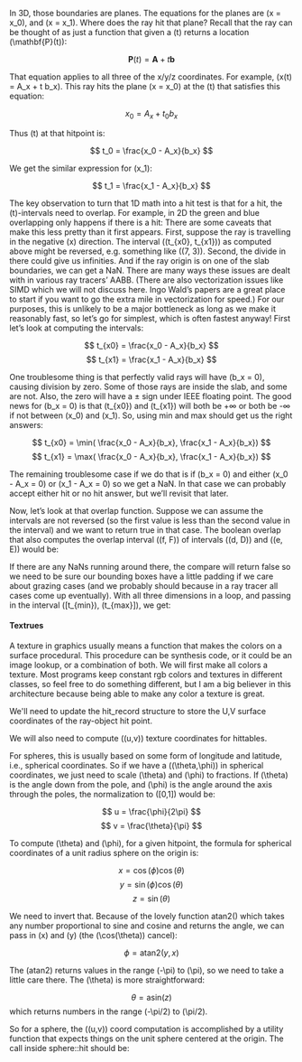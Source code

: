 In 3D, those boundaries are planes. The equations for the planes are \(x = x_0\), and \(x = x_1\). Where does the ray hit that plane? Recall that the ray can be thought of as just a function that given a \(t\) returns a location \(\mathbf{P}(t)\): 

$$ \mathbf{P}(t) = \mathbf{A} + t \mathbf{b} $$ 


That equation applies to all three of the x/y/z coordinates. For example, \(x(t) = A_x + t b_x\). This ray hits the plane \(x = x_0\) at the \(t\) that satisfies this equation: 

$$ x_0 = A_x + t_0 b_x $$ 


Thus \(t\) at that hitpoint is: 

$$ t_0 = \frac{x_0 - A_x}{b_x} $$ 


We get the similar expression for \(x_1\): 

$$ t_1 = \frac{x_1 - A_x}{b_x} $$ 


The key observation to turn that 1D math into a hit test is that for a hit, the \(t\)-intervals need to overlap. For example, in 2D the green and blue overlapping only happens if there is a hit: 
There are some caveats that make this less pretty than it first appears. First, suppose the ray is travelling in the negative \(x\) direction. The interval \((t_{x0}, t_{x1})\) as computed above might be reversed, e.g. something like \((7, 3)\). Second, the divide in there could give us infinities. And if the ray origin is on one of the slab boundaries, we can get a NaN. There are many ways these issues are dealt with in various ray tracers’ AABB. (There are also vectorization issues like SIMD which we will not discuss here. Ingo Wald’s papers are a great place to start if you want to go the extra mile in vectorization for speed.) For our purposes, this is unlikely to be a major bottleneck as long as we make it reasonably fast, so let’s go for simplest, which is often fastest anyway! First let’s look at computing the intervals: 

$$ t_{x0} = \frac{x_0 - A_x}{b_x} $$ $$ t_{x1} = \frac{x_1 - A_x}{b_x} $$ 


One troublesome thing is that perfectly valid rays will have \(b_x = 0\), causing division by zero. Some of those rays are inside the slab, and some are not. Also, the zero will have a ± sign under IEEE floating point. The good news for \(b_x = 0\) is that \(t_{x0}\) and \(t_{x1}\) will both be +∞ or both be -∞ if not between \(x_0\) and \(x_1\). So, using min and max should get us the right answers: 

$$ t_{x0} = \min( \frac{x_0 - A_x}{b_x}, \frac{x_1 - A_x}{b_x}) $$ 
$$ t_{x1} = \max( \frac{x_0 - A_x}{b_x}, \frac{x_1 - A_x}{b_x}) $$ 

The remaining troublesome case if we do that is if \(b_x = 0\) and either \(x_0 - A_x = 0\) or \(x_1 - A_x = 0\) so we get a NaN. In that case we can probably accept either hit or no hit answer, but we’ll revisit that later. 

Now, let’s look at that overlap function. Suppose we can assume the intervals are not reversed (so the first value is less than the second value in the interval) and we want to return true in that case. The boolean overlap that also computes the overlap interval \((f, F)\) of intervals \((d, D)\) and \((e, E)\) would be: 

If there are any NaNs running around there, the compare will return false so we need to be sure our bounding boxes have a little padding if we care about grazing cases (and we probably should because in a ray tracer all cases come up eventually). With all three dimensions in a loop, and passing in the interval \([t_{min}\), \(t_{max}]\), we get: 


#### Textrues
A texture in graphics usually means a function that makes the colors on a surface procedural. This procedure can be synthesis code, or it could be an image lookup, or a combination of both. We will first make all colors a texture. Most programs keep constant rgb colors and textures in different classes, so feel free to do something different, but I am a big believer in this architecture because being able to make any color a texture is great. 

We'll need to update the hit_record structure to store the U,V surface coordinates of the ray-object hit point. 

We will also need to compute \((u,v)\) texture coordinates for hittables. 

For spheres, this is usually based on some form of longitude and latitude, i.e., spherical coordinates. So if we have a \((\theta,\phi)\) in spherical coordinates, we just need to scale \(\theta\) and \(\phi\) to fractions. If \(\theta\) is the angle down from the pole, and \(\phi\) is the angle around the axis through the poles, the normalization to \([0,1]\) would be: 

$$ u = \frac{\phi}{2\pi} $$ $$ v = \frac{\theta}{\pi} $$ 


To compute \(\theta\) and \(\phi\), for a given hitpoint, the formula for spherical coordinates of a unit radius sphere on the origin is: 

$$ x = \cos(\phi) \cos(\theta) $$ $$ y = \sin(\phi) \cos(\theta) $$ $$ z = \sin(\theta) $$ 


We need to invert that. Because of the lovely <cmath> function atan2() which takes any number proportional to sine and cosine and returns the angle, we can pass in \(x\) and \(y\) (the \(\cos(\theta)\) cancel): 

$$ \phi = \text{atan2}(y, x) $$ 


The \(atan2\) returns values in the range \(-\pi\) to \(\pi\), so we need to take a little care there. The \(\theta\) is more straightforward: 

$$ \theta = \text{asin}(z) $$ 
which returns numbers in the range \(-\pi/2\) to \(\pi/2\). 


So for a sphere, the \((u,v)\) coord computation is accomplished by a utility function that expects things on the unit sphere centered at the origin. The call inside sphere::hit should be: 